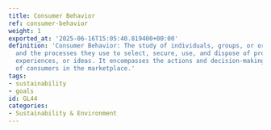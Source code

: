 ```yaml
---
title: Consumer Behavior
ref: consumer-behavior
weight: 1
exported_at: '2025-06-16T15:05:40.819400+00:00'
definition: 'Consumer Behavior: The study of individuals, groups, or organizations
  and the processes they use to select, secure, use, and dispose of products, services,
  experiences, or ideas. It encompasses the actions and decision-making processes
  of consumers in the marketplace.'
tags:
- sustainability
- goals
id: GL44
categories:
- Sustainability & Environment
---
```



